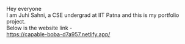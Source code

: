Hey everyone <br>
I am Juhi Sahni, a CSE undergrad at IIT Patna and this is my portfolio project.<br>
Below is the website link -<br>
https://capable-boba-d7a957.netlify.app/<br>
